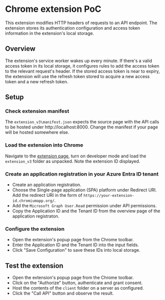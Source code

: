 # Chrome extension PoC

This extension modifies HTTP headers of requests to an API endpoint. The extension stores its authentication configuration and access token information in the extension's local storage.

## Overview

The extension's service worker wakes up every minute. If there's a valid access token in its local storage, it configures rules to add the access token to the relevant request's header. If the stored access token is near to expiry, the extension will use the refresh token stored to acquire a new access token and a new refresh token.

## Setup

### Check extension manifest

The `extension_v3\manifest.json` expects the source page with the API calls to be hosted under http://localhost:8000. Change the manifest if your page will be hosted somewhere else.

### Load the extension into Chrome

Navigate to the [extension page](chrome://extensions/), turn on developer mode and load the `extension_v3` folder as unpacked. Note the extension ID displayed.

### Create an application registration in your Azure Entra ID tenant

* Create an application registration.
* Choose the Single-page application (SPA) platform under Redirect URI. Add the redirect URI in the form of `https://your-extension-id.chromiumapp.org/`.
* Add the `Microsoft Graph User.Read` permission under API permissions.
* Copy the Application ID and the Tenant ID from the overview page of the application registraton.

### Configure the extension

* Open the extension's popup page from the Chrome toolbar.
* Enter the Application ID and the Tenant ID into the input fields.
* Click "Save Configuration" to save these IDs into local storage.

## Test the extension

* Open the extension's popup page from the Chrome toolbar.
* Click on the "Authorize" button, authenticate and grant consent.
* Host the contents of the `client` folder on a server as configured.
* Click the "Call API" button and observe the result.